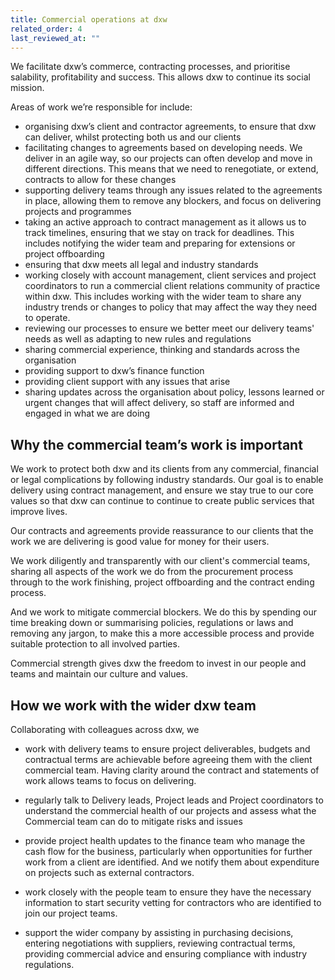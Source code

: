 ```yaml
---
title: Commercial operations at dxw
related_order: 4
last_reviewed_at: ""
---
```


We facilitate dxw’s commerce, contracting processes, and prioritise salability, profitability and success. This allows dxw to continue its social mission. 

Areas of work we’re responsible for include: 

* organising dxw’s client and contractor agreements, to ensure that dxw can deliver, whilst protecting both us and our clients
* facilitating changes to agreements based on developing needs. We deliver in an agile way, so our projects can often develop and move in different directions. This means that we need to renegotiate, or extend, contracts to allow for these changes
* supporting delivery teams through any issues related to the agreements in place, allowing them to remove any blockers, and focus on delivering projects and programmes
* taking an active approach to contract management as it allows us to track timelines, ensuring that we stay on track for deadlines. This includes notifying the wider team and preparing for extensions or project offboarding
* ensuring that dxw meets all legal and industry standards
* working closely with account management, client services and project coordinators to run a commercial client relations community of practice within dxw. This includes working with the wider team to share any industry trends or changes to policy that may affect the way they need to operate.
* reviewing our processes to ensure we better meet our delivery teams' needs as well as adapting to new rules and regulations 
* sharing commercial experience, thinking and standards across the organisation
* providing support to dxw’s finance function
* providing client support with any issues that arise
* sharing updates across the organisation about policy, lessons learned or urgent changes that will affect delivery, so staff are informed and engaged in what we are doing

## Why the commercial team’s work is important

We work to protect both dxw and its clients from any commercial, financial or legal complications by following industry standards. Our goal is to enable delivery using contract management, and ensure we stay true to our core values so that dxw can continue to continue to create public services that improve lives.

Our contracts and agreements provide reassurance to our clients that the work we are delivering is good value for money for their users. 

We work diligently and transparently with our client's commercial teams, sharing all aspects of the work we do from the procurement process through to the work finishing, project offboarding and the contract ending process. 

And we work to mitigate commercial blockers. We do this by spending our time breaking down or summarising policies, regulations or laws and removing any jargon, to make this a more accessible process and provide suitable protection to all involved parties.

Commercial strength gives dxw the freedom to invest in our people and teams and maintain our culture and values.

## How we work with the wider dxw team

Collaborating with colleagues across dxw, we 

* work with delivery teams to ensure project deliverables, budgets and contractual terms are achievable before agreeing them with the client commercial team. Having clarity around the contract and statements of work allows teams to focus on delivering. 

* regularly talk to Delivery leads, Project leads and Project coordinators to understand the commercial health of our projects and assess what the Commercial team can do to mitigate risks and issues 

* provide project health updates to the finance team who manage the cash flow for the business, particularly when opportunities for further work from a client are identified. And we notify them about expenditure on projects such as external contractors.

* work closely with the people team to ensure they have the necessary information to start security vetting for contractors who are identified to join our project teams.

* support the wider company by assisting in purchasing decisions, entering negotiations with suppliers, reviewing contractual terms, providing commercial advice and ensuring compliance with industry regulations. 

